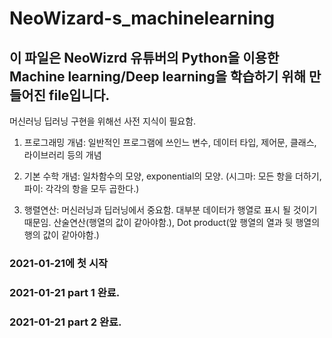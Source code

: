 # NeoWizard-s_machinelearning

## 이 파일은 NeoWizrd 유튜버의 Python을 이용한 Machine learning/Deep learning을 학습하기 위해 만들어진 file입니다.

머신러닝 딥러닝 구현을 위해선 사전 지식이 필요함.

1. 프로그래밍 개념: 일반적인 프로그램에 쓰인느 변수, 데이터 타입, 제어문, 클래스, 라이브러리 등의 개념

2. 기본 수학 개념: 일차함수의 모양, exponential의 모양. (시그마: 모든 항을 더하기,파이: 각각의 항을 모두 곱한다.)

3. 행렬연산: 머신러닝과 딥러닝에서 중요함. 대부분 데이터가 행열로 표시 될 것이기 때문임. 산술연산(행열의 값이 같아야함.), Dot product(앞 행열의 열과 뒷 행열의 행의 값이 같아야함.)

### 2021-01-21에 첫 시작

### 2021-01-21 part 1 완료. 
### 2021-01-21 part 2 완료.